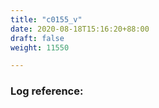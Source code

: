 ```yaml
---
title: "c0155_v"
date: 2020-08-18T15:16:20+88:00
draft: false
weight: 11550

---
```


### Log reference: <no value>

```

